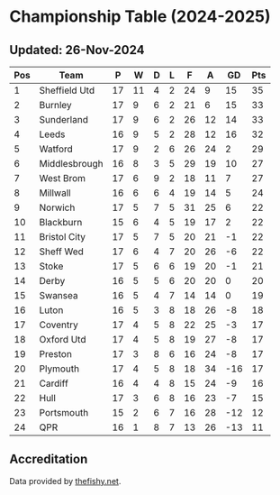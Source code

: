 # Championship Table (2024-2025)
## Updated: 26-Nov-2024

| Pos | Team | P | W | D | L | F | A | GD | Pts |
| --- | --- | --- | --- | --- | --- | --- | --- | --- | --- |
| 1 | Sheffield Utd | 17 | 11 | 4 | 2 | 24 | 9 | 15 | 35 |
| 2 | Burnley | 17 | 9 | 6 | 2 | 21 | 6 | 15 | 33 |
| 3 | Sunderland | 17 | 9 | 6 | 2 | 26 | 12 | 14 | 33 |
| 4 | Leeds | 16 | 9 | 5 | 2 | 28 | 12 | 16 | 32 |
| 5 | Watford | 17 | 9 | 2 | 6 | 26 | 24 | 2 | 29 |
| 6 | Middlesbrough | 16 | 8 | 3 | 5 | 29 | 19 | 10 | 27 |
| 7 | West Brom | 17 | 6 | 9 | 2 | 18 | 11 | 7 | 27 |
| 8 | Millwall | 16 | 6 | 6 | 4 | 19 | 14 | 5 | 24 |
| 9 | Norwich | 17 | 5 | 7 | 5 | 31 | 25 | 6 | 22 |
| 10 | Blackburn | 15 | 6 | 4 | 5 | 19 | 17 | 2 | 22 |
| 11 | Bristol City | 17 | 5 | 7 | 5 | 20 | 21 | -1 | 22 |
| 12 | Sheff Wed | 17 | 6 | 4 | 7 | 20 | 26 | -6 | 22 |
| 13 | Stoke | 17 | 5 | 6 | 6 | 19 | 20 | -1 | 21 |
| 14 | Derby | 16 | 5 | 5 | 6 | 20 | 20 | 0 | 20 |
| 15 | Swansea | 16 | 5 | 4 | 7 | 14 | 14 | 0 | 19 |
| 16 | Luton | 16 | 5 | 3 | 8 | 18 | 26 | -8 | 18 |
| 17 | Coventry | 17 | 4 | 5 | 8 | 22 | 25 | -3 | 17 |
| 18 | Oxford Utd | 17 | 4 | 5 | 8 | 19 | 27 | -8 | 17 |
| 19 | Preston | 17 | 3 | 8 | 6 | 16 | 24 | -8 | 17 |
| 20 | Plymouth | 17 | 4 | 5 | 8 | 18 | 34 | -16 | 17 |
| 21 | Cardiff | 16 | 4 | 4 | 8 | 15 | 24 | -9 | 16 |
| 22 | Hull | 17 | 3 | 6 | 8 | 16 | 23 | -7 | 15 |
| 23 | Portsmouth | 15 | 2 | 6 | 7 | 16 | 28 | -12 | 12 |
| 24 | QPR | 16 | 1 | 8 | 7 | 13 | 26 | -13 | 11 |

## Accreditation 

Data provided by [thefishy.net](https://www.thefishy.net/).